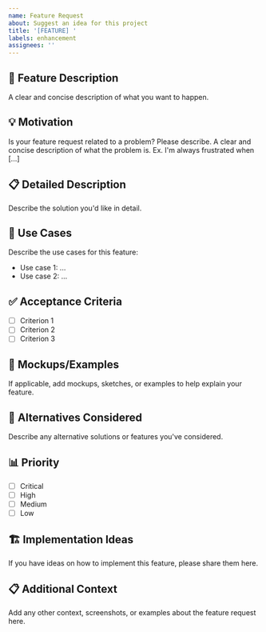 ```yaml
---
name: Feature Request
about: Suggest an idea for this project
title: '[FEATURE] '
labels: enhancement
assignees: ''
---
```


## 🚀 Feature Description
A clear and concise description of what you want to happen.

## 💡 Motivation
Is your feature request related to a problem? Please describe.
A clear and concise description of what the problem is. Ex. I'm always frustrated when [...]

## 📋 Detailed Description
Describe the solution you'd like in detail.

## 🔄 Use Cases
Describe the use cases for this feature:
- Use case 1: ...
- Use case 2: ...

## ✅ Acceptance Criteria
- [ ] Criterion 1
- [ ] Criterion 2
- [ ] Criterion 3

## 🎨 Mockups/Examples
If applicable, add mockups, sketches, or examples to help explain your feature.

## 🔀 Alternatives Considered
Describe any alternative solutions or features you've considered.

## 📊 Priority
- [ ] Critical
- [ ] High
- [ ] Medium
- [ ] Low

## 🏗️ Implementation Ideas
If you have ideas on how to implement this feature, please share them here.

## 📋 Additional Context
Add any other context, screenshots, or examples about the feature request here. 